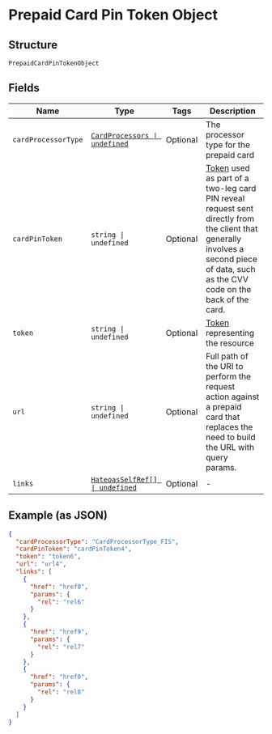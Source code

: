 
# Prepaid Card Pin Token Object

## Structure

`PrepaidCardPinTokenObject`

## Fields

| Name | Type | Tags | Description |
|  --- | --- | --- | --- |
| `cardProcessorType` | [`CardProcessors \| undefined`](../../doc/models/card-processors.md) | Optional | The processor type for the prepaid card |
| `cardPinToken` | `string \| undefined` | Optional | [Token](#/rest/models/structures/prepaid-card-pin-token) used as part of a two-leg card PIN reveal request sent directly from the client that generally involves a second piece of data, such as the CVV code on the back of the card. |
| `token` | `string \| undefined` | Optional | [Token](#/rest/models/structures/token) representing the resource |
| `url` | `string \| undefined` | Optional | Full path of the URI to perform the request action against a prepaid card that replaces the need to build the URL with query params. |
| `links` | [`HateoasSelfRef[] \| undefined`](../../doc/models/hateoas-self-ref.md) | Optional | - |

## Example (as JSON)

```json
{
  "cardProcessorType": "CardProcessorType_FIS",
  "cardPinToken": "cardPinToken4",
  "token": "token6",
  "url": "url4",
  "links": [
    {
      "href": "href8",
      "params": {
        "rel": "rel6"
      }
    },
    {
      "href": "href9",
      "params": {
        "rel": "rel7"
      }
    },
    {
      "href": "href0",
      "params": {
        "rel": "rel8"
      }
    }
  ]
}
```

